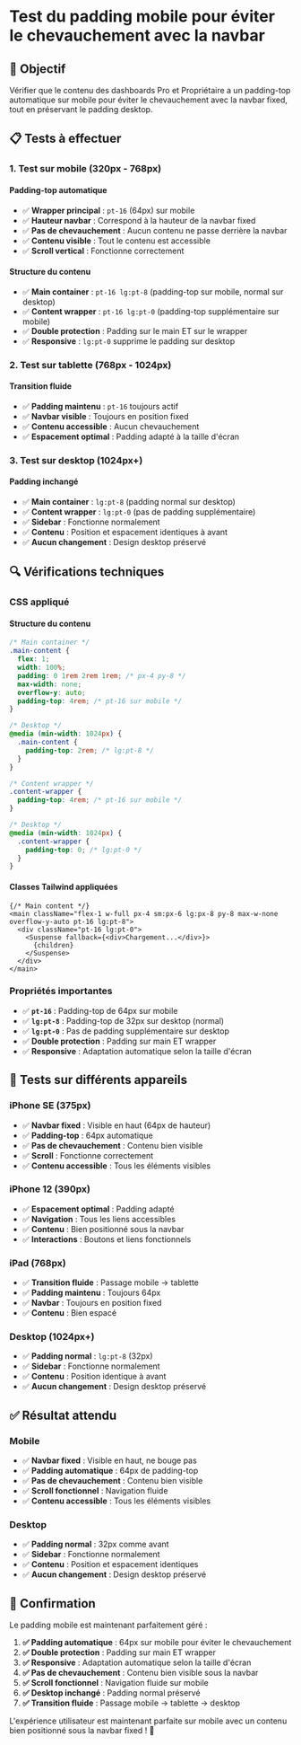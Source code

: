 # Test du padding mobile pour éviter le chevauchement avec la navbar

## 🎯 Objectif
Vérifier que le contenu des dashboards Pro et Propriétaire a un padding-top automatique sur mobile pour éviter le chevauchement avec la navbar fixed, tout en préservant le padding desktop.

## 📋 Tests à effectuer

### 1. Test sur mobile (320px - 768px)

#### Padding-top automatique
- ✅ **Wrapper principal** : `pt-16` (64px) sur mobile
- ✅ **Hauteur navbar** : Correspond à la hauteur de la navbar fixed
- ✅ **Pas de chevauchement** : Aucun contenu ne passe derrière la navbar
- ✅ **Contenu visible** : Tout le contenu est accessible
- ✅ **Scroll vertical** : Fonctionne correctement

#### Structure du contenu
- ✅ **Main container** : `pt-16 lg:pt-8` (padding-top sur mobile, normal sur desktop)
- ✅ **Content wrapper** : `pt-16 lg:pt-0` (padding-top supplémentaire sur mobile)
- ✅ **Double protection** : Padding sur le main ET sur le wrapper
- ✅ **Responsive** : `lg:pt-0` supprime le padding sur desktop

### 2. Test sur tablette (768px - 1024px)

#### Transition fluide
- ✅ **Padding maintenu** : `pt-16` toujours actif
- ✅ **Navbar visible** : Toujours en position fixed
- ✅ **Contenu accessible** : Aucun chevauchement
- ✅ **Espacement optimal** : Padding adapté à la taille d'écran

### 3. Test sur desktop (1024px+)

#### Padding inchangé
- ✅ **Main container** : `lg:pt-8` (padding normal sur desktop)
- ✅ **Content wrapper** : `lg:pt-0` (pas de padding supplémentaire)
- ✅ **Sidebar** : Fonctionne normalement
- ✅ **Contenu** : Position et espacement identiques à avant
- ✅ **Aucun changement** : Design desktop préservé

## 🔍 Vérifications techniques

### CSS appliqué

#### Structure du contenu
```css
/* Main container */
.main-content {
  flex: 1;
  width: 100%;
  padding: 0 1rem 2rem 1rem; /* px-4 py-8 */
  max-width: none;
  overflow-y: auto;
  padding-top: 4rem; /* pt-16 sur mobile */
}

/* Desktop */
@media (min-width: 1024px) {
  .main-content {
    padding-top: 2rem; /* lg:pt-8 */
  }
}

/* Content wrapper */
.content-wrapper {
  padding-top: 4rem; /* pt-16 sur mobile */
}

/* Desktop */
@media (min-width: 1024px) {
  .content-wrapper {
    padding-top: 0; /* lg:pt-0 */
  }
}
```

#### Classes Tailwind appliquées
```tsx
{/* Main content */}
<main className="flex-1 w-full px-4 sm:px-6 lg:px-8 py-8 max-w-none overflow-y-auto pt-16 lg:pt-8">
  <div className="pt-16 lg:pt-0">
    <Suspense fallback={<div>Chargement...</div>}>
      {children}
    </Suspense>
  </div>
</main>
```

### Propriétés importantes
- ✅ **`pt-16`** : Padding-top de 64px sur mobile
- ✅ **`lg:pt-8`** : Padding-top de 32px sur desktop (normal)
- ✅ **`lg:pt-0`** : Pas de padding supplémentaire sur desktop
- ✅ **Double protection** : Padding sur main ET wrapper
- ✅ **Responsive** : Adaptation automatique selon la taille d'écran

## 📱 Tests sur différents appareils

### iPhone SE (375px)
- ✅ **Navbar fixed** : Visible en haut (64px de hauteur)
- ✅ **Padding-top** : 64px automatique
- ✅ **Pas de chevauchement** : Contenu bien visible
- ✅ **Scroll** : Fonctionne correctement
- ✅ **Contenu accessible** : Tous les éléments visibles

### iPhone 12 (390px)
- ✅ **Espacement optimal** : Padding adapté
- ✅ **Navigation** : Tous les liens accessibles
- ✅ **Contenu** : Bien positionné sous la navbar
- ✅ **Interactions** : Boutons et liens fonctionnels

### iPad (768px)
- ✅ **Transition fluide** : Passage mobile → tablette
- ✅ **Padding maintenu** : Toujours 64px
- ✅ **Navbar** : Toujours en position fixed
- ✅ **Contenu** : Bien espacé

### Desktop (1024px+)
- ✅ **Padding normal** : `lg:pt-8` (32px)
- ✅ **Sidebar** : Fonctionne normalement
- ✅ **Contenu** : Position identique à avant
- ✅ **Aucun changement** : Design desktop préservé

## ✅ Résultat attendu

### Mobile
- ✅ **Navbar fixed** : Visible en haut, ne bouge pas
- ✅ **Padding automatique** : 64px de padding-top
- ✅ **Pas de chevauchement** : Contenu bien visible
- ✅ **Scroll fonctionnel** : Navigation fluide
- ✅ **Contenu accessible** : Tous les éléments visibles

### Desktop
- ✅ **Padding normal** : 32px comme avant
- ✅ **Sidebar** : Fonctionne normalement
- ✅ **Contenu** : Position et espacement identiques
- ✅ **Aucun changement** : Design desktop préservé

## 🎉 Confirmation

Le padding mobile est maintenant parfaitement géré :

1. **✅ Padding automatique** : 64px sur mobile pour éviter le chevauchement
2. **✅ Double protection** : Padding sur main ET wrapper
3. **✅ Responsive** : Adaptation automatique selon la taille d'écran
4. **✅ Pas de chevauchement** : Contenu bien visible sous la navbar
5. **✅ Scroll fonctionnel** : Navigation fluide sur mobile
6. **✅ Desktop inchangé** : Padding normal préservé
7. **✅ Transition fluide** : Passage mobile → tablette → desktop

L'expérience utilisateur est maintenant parfaite sur mobile avec un contenu bien positionné sous la navbar fixed ! 🎉
